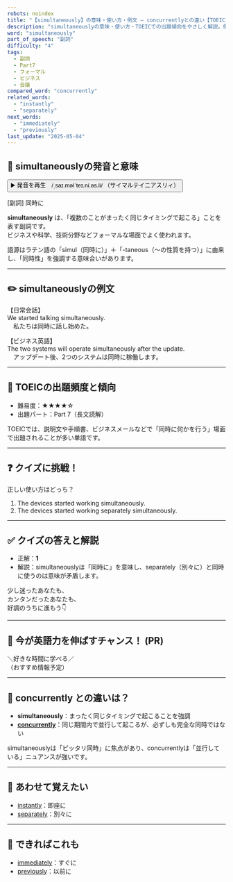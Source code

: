```yaml
---
robots: noindex
title: "【simultaneously】の意味・使い方・例文 ― concurrentlyとの違い【TOEIC英単語】"
description: "simultaneouslyの意味・使い方・TOEICでの出題傾向をやさしく解説。例文・クイズ付きでconcurrentlyとの違いもわかりやすく学べます。"
word: "simultaneously"
part_of_speech: "副詞"
difficulty: "4"
tags:
  - 副詞
  - Part7
  - フォーマル
  - ビジネス
  - 会議
compared_word: "concurrently"
related_words:
  - "instantly"
  - "separately"
next_words:
  - "immediately"
  - "previously"
last_update: "2025-05-04"
---
```


## 🔰 simultaneouslyの発音と意味

<button class="play-audio" onclick="playTTS('simultaneously')">
  <span class="play-audio-main">
    ▶️ 発音を再生　/ˌsaɪ.məlˈteɪ.ni.əs.li/
  </span>
  <span class="play-audio-sub">
    （サイマルテイニアスリィ）
  </span>
</button>

[副詞] 同時に

**simultaneously** は、「複数のことがまったく同じタイミングで起こる」ことを表す副詞です。  
ビジネスや科学、技術分野などフォーマルな場面でよく使われます。

語源はラテン語の「simul（同時に）」＋「-taneous（～の性質を持つ）」に由来し、「同時性」を強調する意味合いがあります。

---

## ✏️ simultaneouslyの例文

【日常会話】  
We started talking simultaneously.  
　私たちは同時に話し始めた。

【ビジネス英語】  
The two systems will operate simultaneously after the update.  
　アップデート後、2つのシステムは同時に稼働します。

---

## 🎯 TOEICの出題頻度と傾向

- 難易度：★★★★☆
- 出題パート：Part 7（長文読解）

TOEICでは、説明文や手順書、ビジネスメールなどで「同時に何かを行う」場面で出題されることが多い単語です。

---

## ❓ クイズに挑戦！

正しい使い方はどっち？

1. The devices started working simultaneously.  
2. The devices started working separately simultaneously.

---

## ✅ クイズの答えと解説

- 正解：**1**
- 解説：simultaneouslyは「同時に」を意味し、separately（別々に）と同時に使うのは意味が矛盾します。

少し迷ったあなたも、  
カンタンだったあなたも、  
好調のうちに進もう👇️

---

## 🚀 今が英語力を伸ばすチャンス！ (PR)

<div class="info-center">
＼好きな時間に学べる／<br>  
（おすすめ情報予定）
</div>

---

## 🤔  concurrently との違いは？

- **simultaneously**：まったく同じタイミングで起こることを強調
- **[concurrently](/concurrently)**：同じ期間内で並行して起こるが、必ずしも完全な同時ではない

simultaneouslyは「ピッタリ同時」に焦点があり、concurrentlyは「並行している」ニュアンスが強いです。

---

## 🧩 あわせて覚えたい

- [instantly](/instantly)：即座に
- [separately](/separately)：別々に

---

## 📖 できればこれも

- [immediately](/immediately)：すぐに
- [previously](/previously)：以前に

<!-- cvid: aid30_bid36 -->
